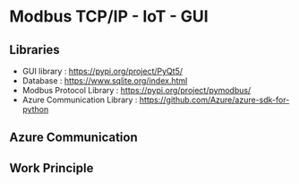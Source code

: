 # Modbus TCP/IP - IoT - GUI
  
 
 ## Libraries
 - GUI library : https://pypi.org/project/PyQt5/
 - Database : https://www.sqlite.org/index.html
 - Modbus Protocol Library : https://pypi.org/project/pymodbus/
 - Azure Communication Library : https://github.com/Azure/azure-sdk-for-python

 ## Azure Communication
 
 
 ## Work Principle
